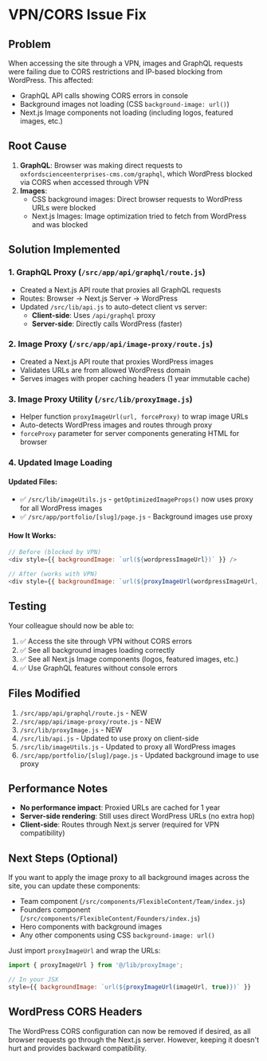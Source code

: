 # VPN/CORS Issue Fix

## Problem
When accessing the site through a VPN, images and GraphQL requests were failing due to CORS restrictions and IP-based blocking from WordPress. This affected:
- GraphQL API calls showing CORS errors in console
- Background images not loading (CSS `background-image: url()`)
- Next.js Image components not loading (including logos, featured images, etc.)

## Root Cause
1. **GraphQL**: Browser was making direct requests to `oxfordscienceenterprises-cms.com/graphql`, which WordPress blocked via CORS when accessed through VPN
2. **Images**: 
   - CSS background images: Direct browser requests to WordPress URLs were blocked
   - Next.js Images: Image optimization tried to fetch from WordPress and was blocked

## Solution Implemented

### 1. GraphQL Proxy (`/src/app/api/graphql/route.js`)
- Created a Next.js API route that proxies all GraphQL requests
- Routes: Browser → Next.js Server → WordPress
- Updated `/src/lib/api.js` to auto-detect client vs server:
  - **Client-side**: Uses `/api/graphql` proxy
  - **Server-side**: Directly calls WordPress (faster)

### 2. Image Proxy (`/src/app/api/image-proxy/route.js`)
- Created a Next.js API route that proxies WordPress images
- Validates URLs are from allowed WordPress domain
- Serves images with proper caching headers (1 year immutable cache)

### 3. Image Proxy Utility (`/src/lib/proxyImage.js`)
- Helper function `proxyImageUrl(url, forceProxy)` to wrap image URLs
- Auto-detects WordPress images and routes through proxy
- `forceProxy` parameter for server components generating HTML for browser

### 4. Updated Image Loading

#### Updated Files:
- ✅ `/src/lib/imageUtils.js` - `getOptimizedImageProps()` now uses proxy for all WordPress images
- ✅ `/src/app/portfolio/[slug]/page.js` - Background images use proxy

#### How It Works:
```javascript
// Before (blocked by VPN)
<div style={{ backgroundImage: `url(${wordpressImageUrl})` }} />

// After (works with VPN)
<div style={{ backgroundImage: `url(${proxyImageUrl(wordpressImageUrl, true)})` }} />
```

## Testing
Your colleague should now be able to:
1. ✅ Access the site through VPN without CORS errors
2. ✅ See all background images loading correctly
3. ✅ See all Next.js Image components (logos, featured images, etc.)
4. ✅ Use GraphQL features without console errors

## Files Modified
1. `/src/app/api/graphql/route.js` - NEW
2. `/src/app/api/image-proxy/route.js` - NEW  
3. `/src/lib/proxyImage.js` - NEW
4. `/src/lib/api.js` - Updated to use proxy on client-side
5. `/src/lib/imageUtils.js` - Updated to proxy all WordPress images
6. `/src/app/portfolio/[slug]/page.js` - Updated background image to use proxy

## Performance Notes
- **No performance impact**: Proxied URLs are cached for 1 year
- **Server-side rendering**: Still uses direct WordPress URLs (no extra hop)
- **Client-side**: Routes through Next.js server (required for VPN compatibility)

## Next Steps (Optional)
If you want to apply the image proxy to all background images across the site, you can update these components:
- Team component (`/src/components/FlexibleContent/Team/index.js`)
- Founders component (`/src/components/FlexibleContent/Founders/index.js`)
- Hero components with background images
- Any other components using CSS `background-image: url()`

Just import `proxyImageUrl` and wrap the URLs:
```javascript
import { proxyImageUrl } from '@/lib/proxyImage';

// In your JSX
style={{ backgroundImage: `url(${proxyImageUrl(imageUrl, true)})` }}
```

## WordPress CORS Headers
The WordPress CORS configuration can now be removed if desired, as all browser requests go through the Next.js server. However, keeping it doesn't hurt and provides backward compatibility.

